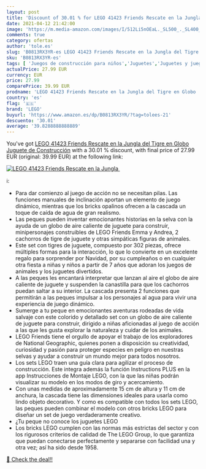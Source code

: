 ```yaml
---
layout: post
title: 'Discount of 30.01 % for LEGO 41423 Friends Rescate en la Jungla '
date: 2021-04-12 21:42:00
image: 'https://m.media-amazon.com/images/I/512Li5nOEaL._SL500_._SL400_.jpg'
comments: true
category: ofertas
author: 'tole.es'
slug: 'B0813RX3YR-es LEGO 41423 Friends Rescate en la Jungla del Tigre en Globo...'
sku: 'B0813RX3YR-es'
tags: [ 'Juegos de construcción para niños','Juguetes','Juguetes y juegos','lego', ]
actualPrice: 27.99 EUR
currency: EUR
price: 27.99
comparePrice: 39.99 EUR
prodname: 'LEGO 41423 Friends Rescate en la Jungla del Tigre en Globo  Juguete de Construcción'
country: 'es'
flag: '🇪🇸'
brand: 'LEGO'
buyurl: 'https://www.amazon.es/dp/B0813RX3YR/?tag=tolees-21'
descuento: '30.01'
average: '39.8288888888889'
---
```


You've got [LEGO 41423 Friends Rescate en la Jungla del Tigre en Globo  Juguete de Construcción](https://www.amazon.es/dp/B0813RX3YR/?tag=tolees-21) with a  30.01 % discount, with final price of 27.99 EUR (original: 39.99 EUR) at the following link:

[![LEGO 41423 Friends Rescate en la Jungla ](https://m.media-amazon.com/images/I/512Li5nOEaL._SL500_._SL400_.jpg)](https://www.amazon.es/dp/B0813RX3YR/?tag=tolees-21)

ℹ️:

- Para dar comienzo al juego de acción no se necesitan pilas. Las funciones manuales de inclinación aportan un elemento de juego dinámico, mientras que los bricks opalinos ofrecen a la cascada un toque de caída de agua de gran realismo.
- Las peques pueden inventar emocionantes historias en la selva con la ayuda de un globo de aire caliente de juguete para construir, minipersonajes construibles de LEGO Friends Emma y Andrea, 2 cachorros de tigre de juguete y otras simpáticas figuras de animales.
- Este set con tigres de juguete, compuesto por 302 piezas, ofrece múltiples formas para la interacción, lo que lo convierte en un excelente regalo para sorprender por Navidad, por su cumpleaños o en cualquier otra fiesta a niñas y niños a partir de 7 años que adoran los juegos de animales y los juguetes divertidos.
- A las peques les encantará interpretar que lanzan al aire el globo de aire caliente de juguete y suspenden la canastilla para que los cachorros puedan saltar a su interior. La cascada presenta 2 funciones que permitirán a las peques impulsar a los personajes al agua para vivir una experiencia de juego dinámico.
- Sumerge a tu peque en emocionantes aventuras rodeadas de vida salvaje con este colorido y detallado set con un globo de aire caliente de juguete para construir, dirigido a niñas aficionadas al juego de acción a las que les gusta explorar la naturaleza y cuidar de los animales.
- LEGO Friends tiene el orgullo de apoyar el trabajo de los exploradores de National Geographic, quienes ponen a disposición su creatividad, curiosidad y pasión para proteger especies en peligro en nuestras selvas y ayudar a construir un mundo mejor para todos nosotros.
- Los sets LEGO traen una guía clara para agilizar el proceso de construcción. Este integra además la función Instructions PLUS en la app Instrucciones de Montaje LEGO, con la que las niñas podrán visualizar su modelo en los modos de giro y acercamiento.
- Con unas medidas de aproximadamente 15 cm de altura y 11 cm de anchura, la cascada tiene las dimensiones ideales para usarla como lindo objeto decorativo. Y como es compatible con todos los sets LEGO, las peques pueden combinar el modelo con otros bricks LEGO para diseñar un set de juego verdaderamente creativo.
- ¿Tu peque no conoce los juguetes LEGO
- Los bricks LEGO cumplen con las normas más estrictas del sector y con los rigurosos criterios de calidad de The LEGO Group, lo que garantiza que puedan conectarse perfectamente y separarse con facilidad una y otra vez; así ha sido desde 1958.

[🛒 Check the deal!!](https://www.amazon.es/dp/B0813RX3YR/?tag=tolees-21)

